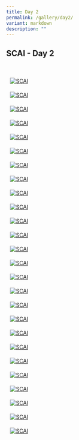 ```yaml
---
title: Day 2
permalink: /gallery/day2/
variant: markdown
description: ""
---
```

## SCAI - Day 2

<div style="padding: 25px 0px 0px 0px;"></div>

<div class="row" style="padding: 0px 0px 0px 0px;">
	
<div class="col" style="padding: 10px 10px 10px 10px;"><a href="/images/Day%202/scai_day_2_01.jpeg"><img src="/images/Day%202/scai_day_2_01.jpeg" alt="SCAI"></a></div>	
	
<div class="col" style="padding: 10px 10px 10px 10px;"><a href="/images/Day%202/scai_day_2_02.jpeg"><img src="/images/Day%202/scai_day_2_02.jpeg" alt="SCAI"></a></div>	
	
<div class="col" style="padding: 10px 10px 10px 10px;"><a href="/images/Day%202/scai_day_2_03.jpeg"><img src="/images/Day%202/scai_day_2_03.jpeg" alt="SCAI"></a></div>	

</div>

<div class="row" style="padding: 0px 0px 0px 0px;">
	
<div class="col" style="padding: 10px 10px 10px 10px;"><a href="/images/Day%202/scai_day_2_04.jpeg"><img src="/images/Day%202/scai_day_2_04.jpeg" alt="SCAI"></a></div>	
	
<div class="col" style="padding: 10px 10px 10px 10px;"><a href="/images/Day%202/scai_day_2_05.jpeg"><img src="/images/Day%202/scai_day_2_05.jpeg" alt="SCAI"></a></div>	
	
<div class="col" style="padding: 10px 10px 10px 10px;"><a href="/images/Day%202/scai_day_2_06.jpeg"><img src="/images/Day%202/scai_day_2_06.jpeg" alt="SCAI"></a></div>	

</div>

<div class="row" style="padding: 0px 0px 0px 0px;">
	
<div class="col" style="padding: 10px 10px 10px 10px;"><a href="/images/Day%202/scai_day_2_07.jpeg"><img src="/images/Day%202/scai_day_2_07.jpeg" alt="SCAI"></a></div>	
	
<div class="col" style="padding: 10px 10px 10px 10px;"><a href="/images/Day%202/scai_day_2_08.jpeg"><img src="/images/Day%202/scai_day_2_08.jpeg" alt="SCAI"></a></div>	
	
<div class="col" style="padding: 10px 10px 10px 10px;"><a href="/images/Day%202/scai_day_2_09.jpeg"><img src="/images/Day%202/scai_day_2_09.jpeg" alt="SCAI"></a></div>	
	

</div>

<div class="row" style="padding: 0px 0px 0px 0px;">

<div class="col" style="padding: 10px 10px 10px 10px;"><a href="/images/Day%202/scai_day_2_10.jpeg"><img src="/images/Day%202/scai_day_2_10.jpeg" alt="SCAI"></a></div>	
	
<div class="col" style="padding: 10px 10px 10px 10px;"><a href="/images/Day%202/scai_day_2_11.jpeg"><img src="/images/Day%202/scai_day_2_11.jpeg" alt="SCAI"></a></div>	
	
<div class="col" style="padding: 10px 10px 10px 10px;"><a href="/images/Day%202/scai_day_2_12.jpeg"><img src="/images/Day%202/scai_day_2_12.jpeg" alt="SCAI"></a></div>	

</div>

<div class="row" style="padding: 0px 0px 0px 0px;">

<div class="col" style="padding: 10px 10px 10px 10px;"><a href="/images/Day%202/scai_day_2_13.jpeg"><img src="/images/Day%202/scai_day_2_13.jpeg" alt="SCAI"></a></div>	
	
<div class="col" style="padding: 10px 10px 10px 10px;"><a href="/images/Day%202/scai_day_2_14.jpeg"><img src="/images/Day%202/scai_day_2_14.jpeg" alt="SCAI"></a></div>	
	
<div class="col" style="padding: 10px 10px 10px 10px;"><a href="/images/Day%202/scai_day_2_15.jpeg"><img src="/images/Day%202/scai_day_2_15.jpeg" alt="SCAI"></a></div>	

</div>

<div class="row" style="padding: 0px 0px 0px 0px;">

<div class="col" style="padding: 10px 10px 10px 10px;"><a href="/images/Day%202/scai_day_2_16.jpeg"><img src="/images/Day%202/scai_day_2_16.jpeg" alt="SCAI"></a></div>	
	
<div class="col" style="padding: 10px 10px 10px 10px;"><a href="/images/Day%202/scai_day_2_17.jpeg"><img src="/images/Day%202/scai_day_2_17.jpeg" alt="SCAI"></a></div>	
	
<div class="col" style="padding: 10px 10px 10px 10px;"><a href="/images/Day%202/scai_day_2_18.jpeg"><img src="/images/Day%202/scai_day_2_18.jpeg" alt="SCAI"></a></div>	

</div>

<div class="row" style="padding: 0px 0px 0px 0px;">

<div class="col" style="padding: 10px 10px 10px 10px;"><a href="/images/Day%202/scai_day_2_19.jpeg"><img src="/images/Day%202/scai_day_2_19.jpeg" alt="SCAI"></a></div>	
	
<div class="col" style="padding: 10px 10px 10px 10px;"><a href="/images/Day%202/scai_day_2_20.jpeg"><img src="/images/Day%202/scai_day_2_20.jpeg" alt="SCAI"></a></div>	
	
<div class="col" style="padding: 10px 10px 10px 10px;"><a href="/images/Day%202/scai_day_2_21.jpeg"><img src="/images/Day%202/scai_day_2_21.jpeg" alt="SCAI"></a></div>	

</div>

<div class="row" style="padding: 0px 0px 0px 0px;">

<div class="col" style="padding: 10px 10px 10px 10px;"><a href="/images/Day%202/scai_day_2_22.jpeg"><img src="/images/Day%202/scai_day_2_22.jpeg" alt="SCAI"></a></div>	
	
<div class="col" style="padding: 10px 10px 10px 10px;"><a href="/images/Day%202/scai_day_2_23.jpeg"><img src="/images/Day%202/scai_day_2_23.jpeg" alt="SCAI"></a></div>	
	
<div class="col" style="padding: 10px 10px 10px 10px;"><a href="/images/Day%202/scai_day_2_24.jpeg"><img src="/images/Day%202/scai_day_2_24.jpeg" alt="SCAI"></a></div>	

</div>

<div class="row" style="padding: 0px 0px 0px 0px;">
	
<div class="col" style="padding: 10px 10px 10px 10px;"><a href="/images/Day%202/scai_day_2_25.jpeg"><img src="/images/Day%202/scai_day_2_25.jpeg" alt="SCAI"></a></div>	
	
<div class="col" style="padding: 10px 10px 10px 10px;"><a href="/images/Day%202/scai_day_2_26.jpeg"><img src="/images/Day%202/scai_day_2_26.jpeg" alt="SCAI"></a></div>	
	
<div class="col" style="padding: 10px 10px 10px 10px;"></div>	

</div>